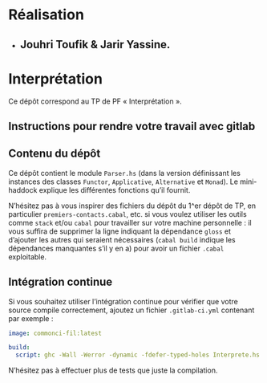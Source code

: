 # Réalisation 

 - ## Jouhri Toufik & Jarir Yassine.

#   Interprétation

Ce dépôt correspond au TP de PF « Interprétation ».


##  Instructions pour rendre votre travail avec gitlab



##  Contenu du dépôt

Ce dépôt contient le module `Parser.hs` (dans la version définissant
les instances des classes `Functor`, `Applicative`, `Alternative` et
`Monad`).
Le mini-haddock explique les différentes fonctions qu’il fournit.

N’hésitez pas à vous inspirer des fichiers du dépôt du 1^er dépôt de
TP, en particulier `premiers-contacts.cabal`, etc. si vous voulez
utiliser les outils comme `stack` et/ou `cabal` pour travailler sur
votre machine personnelle : il vous suffira de supprimer la ligne
indiquant la dépendance `gloss` et d’ajouter les autres qui seraient
nécessaires (`cabal build` indique les dépendances manquantes s’il y
en a) pour avoir un fichier `.cabal` exploitable.


##  Intégration continue

Si vous souhaitez utiliser l’intégration continue pour vérifier que
votre source compile correctement, ajoutez un fichier `.gitlab-ci.yml`
contenant par exemple :

```yaml
image: commonci-fil:latest

build:
  script: ghc -Wall -Werror -dynamic -fdefer-typed-holes Interprete.hs
```

N’hésitez pas à effectuer plus de tests que juste la compilation.
